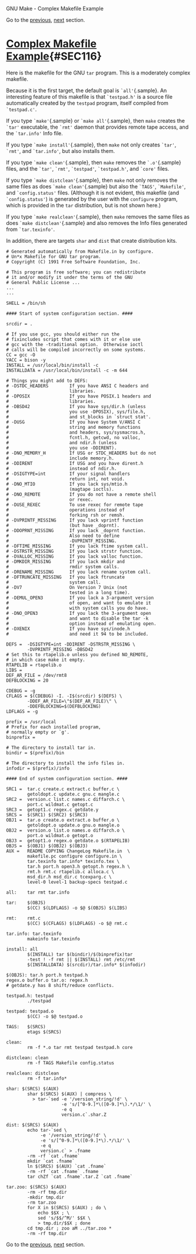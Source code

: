 GNU Make - Complex Makefile Example

Go to the [previous](make_15.md), [next](make_17.md) section.

# [Complex Makefile Example](make_toc.md#SEC116){#SEC116}

Here is the makefile for the GNU `tar` program. This is a moderately
complex makefile.

Because it is the first target, the default goal is
`` `all' ``{.sample}. An interesting feature of this makefile is that
`` `testpad.h' `` is a source file automatically created by the
`testpad` program, itself compiled from `` `testpad.c' ``.

If you type `` `make' ``{.sample} or `` `make all' ``{.sample}, then
`make` creates the `` `tar' `` executable, the `` `rmt' `` daemon that
provides remote tape access, and the `` `tar.info' `` Info file.

If you type `` `make install' ``{.sample}, then `make` not only creates
`` `tar' ``, `` `rmt' ``, and `` `tar.info' ``, but also installs them.

If you type `` `make clean' ``{.sample}, then `make` removes the
`` `.o' ``{.sample} files, and the `` `tar' ``, `` `rmt' ``,
`` `testpad' ``, `` `testpad.h' ``, and `` `core' `` files.

If you type `` `make distclean' ``{.sample}, then `make` not only
removes the same files as does `` `make clean' ``{.sample} but also the
`` `TAGS' ``, `` `Makefile' ``, and `` `config.status' `` files.
(Although it is not evident, this makefile (and `` `config.status' ``)
is generated by the user with the `configure` program, which is provided
in the `tar` distribution, but is not shown here.)

If you type `` `make realclean' ``{.sample}, then `make` removes the
same files as does `` `make distclean' ``{.sample} and also removes the
Info files generated from `` `tar.texinfo' ``.

In addition, there are targets `shar` and `dist` that create
distribution kits.

    # Generated automatically from Makefile.in by configure.
    # Un*x Makefile for GNU tar program.
    # Copyright (C) 1991 Free Software Foundation, Inc.

    # This program is free software; you can redistribute
    # it and/or modify it under the terms of the GNU
    # General Public License ...
    ...
    ...

    SHELL = /bin/sh

    #### Start of system configuration section. ####

    srcdir = .

    # If you use gcc, you should either run the
    # fixincludes script that comes with it or else use
    # gcc with the -traditional option.  Otherwise ioctl
    # calls will be compiled incorrectly on some systems.
    CC = gcc -O
    YACC = bison -y
    INSTALL = /usr/local/bin/install -c
    INSTALLDATA = /usr/local/bin/install -c -m 644

    # Things you might add to DEFS:
    # -DSTDC_HEADERS        If you have ANSI C headers and
    #                       libraries.
    # -DPOSIX               If you have POSIX.1 headers and 
    #                       libraries.
    # -DBSD42               If you have sys/dir.h (unless 
    #                       you use -DPOSIX), sys/file.h, 
    #                       and st_blocks in `struct stat'.
    # -DUSG                 If you have System V/ANSI C 
    #                       string and memory functions 
    #                       and headers, sys/sysmacros.h, 
    #                       fcntl.h, getcwd, no valloc, 
    #                       and ndir.h (unless 
    #                       you use -DDIRENT).
    # -DNO_MEMORY_H         If USG or STDC_HEADERS but do not 
    #                       include memory.h.
    # -DDIRENT              If USG and you have dirent.h 
    #                       instead of ndir.h.
    # -DSIGTYPE=int         If your signal handlers 
    #                       return int, not void.
    # -DNO_MTIO             If you lack sys/mtio.h 
    #                       (magtape ioctls).
    # -DNO_REMOTE           If you do not have a remote shell 
    #                       or rexec.
    # -DUSE_REXEC           To use rexec for remote tape
    #                       operations instead of 
    #                       forking rsh or remsh.
    # -DVPRINTF_MISSING     If you lack vprintf function 
    #                       (but have _doprnt).
    # -DDOPRNT_MISSING      If you lack _doprnt function.  
    #                       Also need to define 
    #                       -DVPRINTF_MISSING.
    # -DFTIME_MISSING       If you lack ftime system call.
    # -DSTRSTR_MISSING      If you lack strstr function.
    # -DVALLOC_MISSING      If you lack valloc function.
    # -DMKDIR_MISSING       If you lack mkdir and 
    #                       rmdir system calls.
    # -DRENAME_MISSING      If you lack rename system call.
    # -DFTRUNCATE_MISSING   If you lack ftruncate 
    #                       system call.
    # -DV7                  On Version 7 Unix (not 
    #                       tested in a long time).
    # -DEMUL_OPEN3          If you lack a 3-argument version 
    #                       of open, and want to emulate it 
    #                       with system calls you do have.
    # -DNO_OPEN3            If you lack the 3-argument open
    #                       and want to disable the tar -k 
    #                       option instead of emulating open.
    # -DXENIX               If you have sys/inode.h 
    #                       and need it 94 to be included.

    DEFS =  -DSIGTYPE=int -DDIRENT -DSTRSTR_MISSING \
            -DVPRINTF_MISSING -DBSD42
    # Set this to rtapelib.o unless you defined NO_REMOTE, 
    # in which case make it empty.
    RTAPELIB = rtapelib.o
    LIBS = 
    DEF_AR_FILE = /dev/rmt8
    DEFBLOCKING = 20

    CDEBUG = -g
    CFLAGS = $(CDEBUG) -I. -I$(srcdir) $(DEFS) \
            -DDEF_AR_FILE=\"$(DEF_AR_FILE)\" \
            -DDEFBLOCKING=$(DEFBLOCKING)
    LDFLAGS = -g

    prefix = /usr/local
    # Prefix for each installed program, 
    # normally empty or `g'.
    binprefix = 

    # The directory to install tar in.
    bindir = $(prefix)/bin

    # The directory to install the info files in.
    infodir = $(prefix)/info

    #### End of system configuration section. ####

    SRC1 =  tar.c create.c extract.c buffer.c \
            getoldopt.c update.c gnu.c mangle.c
    SRC2 =  version.c list.c names.c diffarch.c \
            port.c wildmat.c getopt.c
    SRC3 =  getopt1.c regex.c getdate.y
    SRCS =  $(SRC1) $(SRC2) $(SRC3)
    OBJ1 =  tar.o create.o extract.o buffer.o \
            getoldopt.o update.o gnu.o mangle.o
    OBJ2 =  version.o list.o names.o diffarch.o \
            port.o wildmat.o getopt.o
    OBJ3 =  getopt1.o regex.o getdate.o $(RTAPELIB)
    OBJS =  $(OBJ1) $(OBJ2) $(OBJ3)
    AUX =   README COPYING ChangeLog Makefile.in  \
            makefile.pc configure configure.in \
            tar.texinfo tar.info* texinfo.tex \
            tar.h port.h open3.h getopt.h regex.h \
            rmt.h rmt.c rtapelib.c alloca.c \
            msd_dir.h msd_dir.c tcexparg.c \
            level-0 level-1 backup-specs testpad.c

    all:    tar rmt tar.info

    tar:    $(OBJS)
            $(CC) $(LDFLAGS) -o $@ $(OBJS) $(LIBS)

    rmt:    rmt.c
            $(CC) $(CFLAGS) $(LDFLAGS) -o $@ rmt.c

    tar.info: tar.texinfo
            makeinfo tar.texinfo

    install: all
            $(INSTALL) tar $(bindir)/$(binprefix)tar
            -test ! -f rmt || $(INSTALL) rmt /etc/rmt
            $(INSTALLDATA) $(srcdir)/tar.info* $(infodir)

    $(OBJS): tar.h port.h testpad.h
    regex.o buffer.o tar.o: regex.h
    # getdate.y has 8 shift/reduce conflicts.

    testpad.h: testpad
            ./testpad

    testpad: testpad.o
            $(CC) -o $@ testpad.o

    TAGS:   $(SRCS)
            etags $(SRCS)

    clean:
            rm -f *.o tar rmt testpad testpad.h core

    distclean: clean
            rm -f TAGS Makefile config.status

    realclean: distclean
            rm -f tar.info*

    shar: $(SRCS) $(AUX)
            shar $(SRCS) $(AUX) | compress \
              > tar-`sed -e '/version_string/!d' \
                         -e 's/[^0-9.]*\([0-9.]*\).*/\1/' \
                         -e q 
                         version.c`.shar.Z

    dist: $(SRCS) $(AUX)
            echo tar-`sed \
                 -e '/version_string/!d' \
                 -e 's/[^0-9.]*\([0-9.]*\).*/\1/' \
                 -e q 
                 version.c` > .fname
            -rm -rf `cat .fname`
            mkdir `cat .fname`
            ln $(SRCS) $(AUX) `cat .fname`
            -rm -rf `cat .fname` .fname
            tar chZf `cat .fname`.tar.Z `cat .fname`

    tar.zoo: $(SRCS) $(AUX)
            -rm -rf tmp.dir
            -mkdir tmp.dir
            -rm tar.zoo
            for X in $(SRCS) $(AUX) ; do \
                echo $$X ; \
                sed 's/$$/^M/' $$X \
                > tmp.dir/$$X ; done
            cd tmp.dir ; zoo aM ../tar.zoo *
            -rm -rf tmp.dir

Go to the [previous](make_15.md), [next](make_17.md) section.
